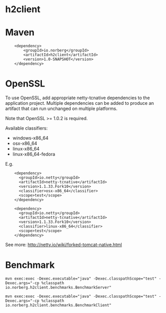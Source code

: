 # h2client

Maven
=====

```
    <dependency>
        <groupId>io.norberg</groupId>
        <artifactId>h2client</artifactId>
        <version>1.0-SNAPSHOT</version>
    </dependency>
```


OpenSSL
=======

To use OpenSSL, add appropriate netty-tcnative dependencies to the application project. Multiple dependencies can be
added to produce an artifact that can run unchanged on multiple platforms.

Note that OpenSSL >= 1.0.2 is required.

Available classifiers:

* windows-x86_64
* osx-x86_64
* linux-x86_64
* linux-x86_64-fedora

E.g.

```
    <dependency>
      <groupId>io.netty</groupId>
      <artifactId>netty-tcnative</artifactId>
      <version>1.1.33.Fork10</version>
      <classifier>osx-x86_64</classifier>
      <scope>test</scope>
    </dependency>
```

```
    <dependency>
      <groupId>io.netty</groupId>
      <artifactId>netty-tcnative</artifactId>
      <version>1.1.33.Fork10</version>
      <classifier>linux-x86_64</classifier>
      <scope>test</scope>
    </dependency>
```

See more: http://netty.io/wiki/forked-tomcat-native.html

Benchmark
=========

```
mvn exec:exec -Dexec.executable="java" -Dexec.classpathScope="test" -Dexec.args="-cp %classpath io.norberg.h2client.benchmarks.BenchmarkServer"
```

```
mvn exec:exec -Dexec.executable="java" -Dexec.classpathScope="test" -Dexec.args="-cp %classpath io.norberg.h2client.benchmarks.BenchmarkClient"
```